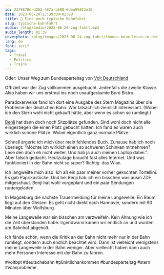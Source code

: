 ```yaml
---
id: 2378878e-d263-487a-b588-6dea99812e10
date: 2023-06-24T13:39:00+02:00
title: 🚂 Eine noch typische Bahnfahrt
slug: typische-bahnfahrt
audio: /blog/audio/2023-06-24-zug-fahrt.mp3
audio_length: 01:39
coverphoto: /blog/images/2023-06-24-zug-fahrt/thomas-beim-lesen-in-der-bahn-cropped.png
lang: de
font: serif
tags:
  - Travel
  - Politics
  - Trains
---
```


Oder: Unser Weg zum Bundesparteitag von [Volt Deutschland](https://voltdeutschland.org/)

Offiziell war der Zug vollkommen ausgebucht. Jedenfalls die zweite Klasse. Also haben wir uns erstmal ins noch unaufgeräumte Bord Bistro.

Paradoxerweise fand ich dort eine Ausgabe des Stern Magazins über die Probleme der deutschen Bahn. War tatsächlich ziemlich interessant. (Wobei ich den Stern wohl nicht gekauft hätte, aber wenn es schon so rumliegt.)

[Benji](https://www.instagram.com/benjamin.koerner/) hat dann doch noch Sitzplätze gefunden. Sind wohl doch nicht alle eingestiegen die einen Platz gebucht hatten. Ich fand es waren auch wirklich schöne Plätze. Wobei eigentlich ganz normale Plätze.

Schnell ärgerte ich mich über mein fehlendes Buch. Zuhause hab ich noch überlegt: "Möchte ich wirklich einen so schweren Schinken mitnehmen? Lese den doch eh nicht weiter. Und hab ja auch meinen Laptop dabei.".
Aber falsch gedacht. Heutzutage braucht fast alles Internet. Und was funktioniert in der Bahn nicht so super? Richtig: das Wlan.

Ich langweilte mich also. Ich aß ein paar meiner vorher gekochten Tortellini. Es gab Paprikastücke. Und bei Benji hab ich ein bisschen was ausm ZDF mitgeschaut. Benji hat wohl vorgeplant und ein paar Sendungen runtergeladen.

In Magdeburg die nächste Trauermeldung für meine Langeweile: Ein Baum liegt auf den Gleisen. Es geht nicht direkt nach Hannover, sondern mit 90 Minuten über Wolfsburg.

Meine Langeweile war ein bisschen am verzweifeln. Kein Ahnung wie ich die Zeit überstanden habe. Irgendwann kamen wir endlich an und wurden am Bahnhof abgeholt.

Ich fände schön, wenn die Kritik an der Bahn nicht mehr nur in der Bahn rumliegt, sondern auch endlich beachtet wird.
Dann ist vielleicht wenigstens meine Langeweile in der Bahn weniger. Aber vielleicht haben dann auch mehr Personen Interesse mit der Bahn zu fahren.

 #voltbpt #deutschebahn #pünktlichankommen #bundesparteitag #stern #wlanprobleme
